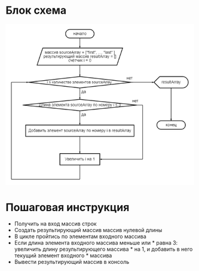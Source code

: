# **Блок схема**
![Visualisatin](images/diagram.png "Блок схема")

# **Пошаговая инструкция**
* Получить на вход массив строк
* Создать результирующий массив массив нулевой длины
* В цикле пройтись по элементам входного массива
* Если длина элемента входного массива меньше или * равна 3: увеличить длину результирующего массива * на 1, и добавить в него текущий элемент входного * массива
* Вывести результирующий массив в консоль